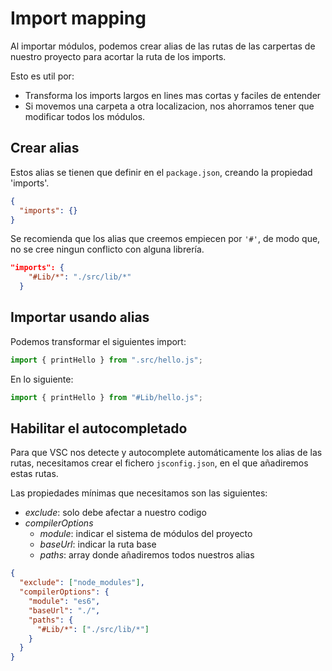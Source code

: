 # Import mapping

Al importar módulos, podemos crear alias de las rutas de las carpertas de nuestro proyecto para acortar la ruta de los imports.

Esto es util por:

- Transforma los imports largos en lines mas cortas y faciles de entender
- Si movemos una carpeta a otra localizacion, nos ahorramos tener que modificar todos los módulos.

## Crear alias

Estos alias se tienen que definir en el `package.json`, creando la propiedad 'imports'.

```json
{
  "imports": {}
}
```

Se recomienda que los alias que creemos empiecen por `'#'`, de modo que, no se cree ningun conflicto con alguna librería.

```json
"imports": {
    "#Lib/*": "./src/lib/*"
  }
```

## Importar usando alias

Podemos transformar el siguientes import:

```js
import { printHello } from ".src/hello.js";
```

En lo siguiente:

```js
import { printHello } from "#Lib/hello.js";
```

## Habilitar el autocompletado

Para que VSC nos detecte y autocomplete automáticamente los alias de las rutas, necesitamos crear el fichero `jsconfig.json`, en el que añadiremos estas rutas.

Las propiedades mínimas que necesitamos son las siguientes:

- _exclude_: solo debe afectar a nuestro codigo
- _compilerOptions_
  - _module_: indicar el sistema de módulos del proyecto
  - _baseUrl_: indicar la ruta base
  - _paths_: array donde añadiremos todos nuestros alias

```json
{
  "exclude": ["node_modules"],
  "compilerOptions": {
    "module": "es6",
    "baseUrl": "./",
    "paths": {
      "#Lib/*": ["./src/lib/*"]
    }
  }
}
```
